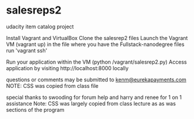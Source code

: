 # salesreps2
udacity item catalog project

Install Vagrant and VirtualBox
Clone the salesrep2 files
Launch the Vagrant VM (vagrant up) in the file where you have the Fullstack-nanodegree files
run 'vagrant ssh'

Run your application within the VM (python /vagrant/salesrep2.py)
Access application by visiting http://localhost:8000 locally

questions or comments may be submitted to kenm@eurekapayments.com
NOTE:  CSS was copied from class file

special thanks to swooding for forum help and harry and renee for 1 on 1 assistance
Note:  CSS was largely copied from class lecture as as was sections of the program
